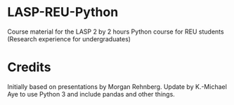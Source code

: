 # LASP-REU-Python
Course material for the LASP 2 by 2 hours Python course for REU students (Research experience for undergraduates)

# Credits
Initially based on presentations by Morgan Rehnberg.
Update by K.-Michael Aye to use Python 3 and include pandas and other things.

